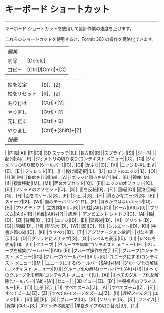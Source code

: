 

# キーボード ショートカット

---

キーボード ショートカットを使用して設計作業の速度を上げます。

これらのショートカットを使用すると、FormIt 360 の操作を簡略化できます。

| | |
| ---- | ---- |
|*編集*|     |
|削除|[Delete]|
|コピー|[Ctrl]/[Cmd]+[C]|

| | |
| ---- | ---- |
|軸を設定|[S]、[Z]|
|軸をリセット|[R]、[Z]|
|貼り付け|[Ctrl]+[V]|
|やり直し|[Ctrl]+[Y]|
|元に戻す|[Ctrl]+[Z]|
|やり直し|[Ctrl]+[Shift]+[Z]|
|*描画*|
|
|円弧|[A]|
|円|[C]|
|3D スケッチ|[L]|
|長方形|[R]|
|スプライン|[S]|
|*ツール*|      |
|配列|[A]、[R]|
|ジオメトリの切り取り(コンテキスト メニュー)|[C]、[C]|
|ジオメトリの切り取り(ツールバー)|[C]、[G]|
|かぶり|[C]、[V]|
|エッジを押し出す|[E]、[E]|
|フィレット|[F]、[I]|
|投げ縄選択|[L]、[L]|
|ロフトのエッジ|[L]、[O]|
|計測|[M]|
|角度を計測|[M]、[A]|
|エッジと頂点を結合|[M]、[E]|
|鏡像|[M]、[I]|
|複数移動|[M]、[M]|
|面のオフセット|[O]、[F]|
|エッジのオフセット|[O]、[E]|
|ソリッドのオフセット|[O]、[S]|
|面を反転|[F]、[F]|
|回転|[Q]|
|面を回転|[Q]、[F]|
|面をスケール|[S]、[F]|
|シェル|[S]、[H]|
|滑らかなエッジ|[S]、[E]|
|スイープ|[S]、[W]|
|面のテーパリング|[T]、[F]|
|滑らかではないエッジ|[U]、[E]|
|*プリミティブ*|     |
|立方体|[Alt]+[B]|
|円柱|[Alt]+[C]|
|ドーム|[Alt]+[D]|
|プリズム|[Alt]+[R]|
|角錐|[Alt]+[P]|
|*表示*|      |
|アンビエント シャドウ|[D]、[A]|
|軸|[D]、[Z]|
|背面|[D]、[B]|
|エッジ|[D]、[E]|
|延長線|[D]、[X]|
|グリッド|[D]、[G]|
|隠線|[D]、[H]|
|非防水|[D]、[W]|
|影|[D]、[S]|
|シルエット|[D]、[O]|
|手書き風の線|[D]、[K]|
|うすべり|[D]、[T]|
|*アプリケーション設定*|     |
|寸法を表示|[D]、[D]|
|グリッドにスナップ|[S]、[G]|
|レベルを表示|[D]、[L]|
|レベルを使用|[U]、[L]|
|*グループ*|     |
|グループを編集(コンテキスト メニュー)|[E]|
|グループを編集(ツールバー)|[Alt]+[E]|
|グループ操作を完了|[F]|
|グループ(コンテキスト メニュー)|[G]|
|グループ(ツールバー)|[Alt]+[G]|
|ユニークにする(コンテキスト メニュー)|[M]|
|ユニークにする(ツールバー)|[Alt]+[M]|
|グループ化の解除(コンテキスト メニュー)|[U]|
|グループ化の解除(ツールバー)|[Alt]+[U]|
|すべてのグループ化を解除(コンテキスト メニュー)|[U]、[A]|
|すべてのグループ化を解除(ツールバー)|[Alt]+[A]|
|*ビュー*|     |
|3D ビュー|[Z]、[D]|
|主観視点のフライスルー|[F]、[T]|
|上部|[Z]、[T]|
|すべてズーム|[Z]、[A]|
|すべてズーム|[Z]、[E]|
|すべてズーム|[Z]、[Z]|
|すべてのイメージをズーム|[Z]、[I]|
|*選択フィルタ*|     |
|エッジ|[E]、[S]|
|面|[F]、[S]|
|グループ|[G]、[S]|
|ソリッド|[S]、[S]|
|*ファイル*|     |
|保存|[Ctrl]+[S]|
|*スケッチの設定*|     |
|単位タイプの切り替え|[U]、[T]|


